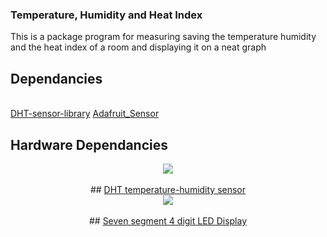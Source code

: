 ### Temperature, Humidity and Heat Index

<p>This is a package program for measuring saving the temperature humidity and the heat index of a room and displaying it on a neat graph</p>

## Dependancies
<br>
<a href="https://github.com/adafruit/DHT-sensor-library">DHT-sensor-library</a>
<a href="https://github.com/adafruit/Adafruit_Sensor">Adafruit_Sensor</a>

## Hardware Dependancies

<p align="center">
<img center src="https://hackster.imgix.net/uploads/attachments/746492/image_oJ0lJaSiaY.png?auto=compress%2Cformat&w=680&h=510&fit=max"></img>
<br>
<br>
## <a href="https://learn.adafruit.com/dht">DHT temperature-humidity sensor</a>
<br>
<img center src="https://hackster.imgix.net/uploads/attachments/267217/4_digit_7_segment_display_connections_0XniW7ckOR.jpg?auto=compress%2Cformat&w=900&h=675&fit=min">
<br>
<br>
## <a href="https://www.aliexpress.com/item/1005003643218660.html?spm=a2g0o.productlist.0.0.73b2643d70kffZ&algo_pvid=ac18ec3e-ab75-43da-b130-bd34b6a0d584&aem_p4p_detail=202202031610223741851043819520045708715&algo_exp_id=ac18ec3e-ab75-43da-b130-bd34b6a0d584-9&pdp_ext_f=%7B%22sku_id%22%3A%2212000026621693063%22%7D&pdp_pi=-1%3B2.43%3B-1%3B113%40salePrice%3BBGN%3Bsearch-mainSearch">Seven segment 4 digit LED Display</a>

</p>